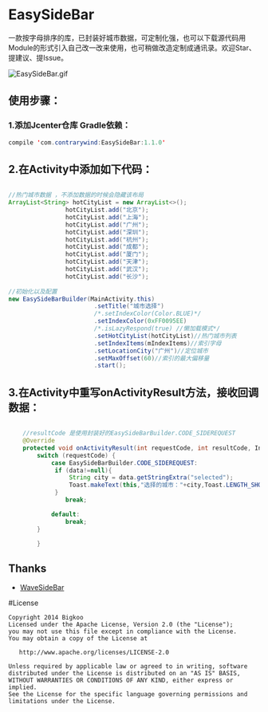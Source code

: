 # EasySideBar
一款按字母排序的库，已封装好城市数据，可定制化强，也可以下载源代码用Module的形式引入自己改一改来使用，也可稍做改造定制成通讯录。欢迎Star、提建议、提Issue。

![EasySideBar.gif](https://github.com/Bigkoo/EasySideBar/blob/master/preview/GIF.gif)

## **使用步骤：**

### 1.添加Jcenter仓库 Gradle依赖：

```java
compile 'com.contrarywind:EasySideBar:1.1.0'
```

## 2.在Activity中添加如下代码：

```java

//热门城市数据 ，不添加数据的时候会隐藏该布局
ArrayList<String> hotCityList = new ArrayList<>();
                hotCityList.add("北京");
                hotCityList.add("上海");
                hotCityList.add("广州");
                hotCityList.add("深圳");
                hotCityList.add("杭州");
                hotCityList.add("成都");
                hotCityList.add("厦门");
                hotCityList.add("天津");
                hotCityList.add("武汉");
                hotCityList.add("长沙");
                
//初始化以及配置
new EasySideBarBuilder(MainActivity.this)
                        .setTitle("城市选择")
                        /*.setIndexColor(Color.BLUE)*/
                        .setIndexColor(0xFF0095EE)
                        /*.isLazyRespond(true) //懒加载模式*/
                        .setHotCityList(hotCityList)//热门城市列表
                        .setIndexItems(mIndexItems)//索引字母
                        .setLocationCity("广州")//定位城市
                        .setMaxOffset(60)//索引的最大偏移量
                        .start();

```
## 3.在Activity中重写onActivityResult方法，接收回调数据：

```java

    //resultCode 是使用封装好的EasySideBarBuilder.CODE_SIDEREQUEST
    @Override
    protected void onActivityResult(int requestCode, int resultCode, Intent data) {
        switch (requestCode) {
            case EasySideBarBuilder.CODE_SIDEREQUEST:
             if (data!=null){
                 String city = data.getStringExtra("selected");
                 Toast.makeText(this,"选择的城市："+city,Toast.LENGTH_SHORT).show();
             }
                break;

            default:
                break;
        }

        }

```


## Thanks

- [WaveSideBar](https://github.com/gjiazhe/WaveSideBar)


#License

```
Copyright 2014 Bigkoo
Licensed under the Apache License, Version 2.0 (the "License");
you may not use this file except in compliance with the License.
You may obtain a copy of the License at

   http://www.apache.org/licenses/LICENSE-2.0

Unless required by applicable law or agreed to in writing, software
distributed under the License is distributed on an "AS IS" BASIS,
WITHOUT WARRANTIES OR CONDITIONS OF ANY KIND, either express or implied.
See the License for the specific language governing permissions and
limitations under the License.
```
